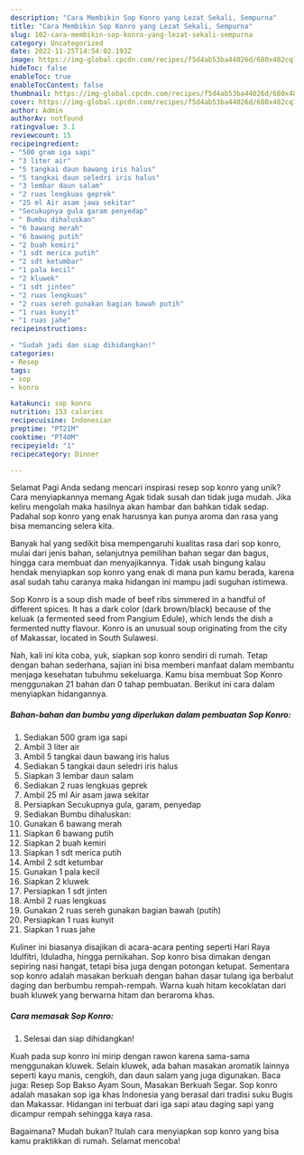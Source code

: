 ```yaml
---
description: "Cara Membikin Sop Konro yang Lezat Sekali, Sempurna"
title: "Cara Membikin Sop Konro yang Lezat Sekali, Sempurna"
slug: 102-cara-membikin-sop-konro-yang-lezat-sekali-sempurna
category: Uncategorized
date: 2022-11-25T14:54:02.193Z
image: https://img-global.cpcdn.com/recipes/f5d4ab53ba44026d/680x482cq70/sop-konro-foto-resep-utama.jpg
hideToc: false
enableToc: true
enableTocContent: false
thumbnail: https://img-global.cpcdn.com/recipes/f5d4ab53ba44026d/680x482cq70/sop-konro-foto-resep-utama.jpg
cover: https://img-global.cpcdn.com/recipes/f5d4ab53ba44026d/680x482cq70/sop-konro-foto-resep-utama.jpg
author: Admin
authorAv: notfound
ratingvalue: 3.1
reviewcount: 15
recipeingredient:
- "500 gram iga sapi"
- "3 liter air"
- "5 tangkai daun bawang iris halus"
- "5 tangkai daun seledri iris halus"
- "3 lembar daun salam"
- "2 ruas lengkuas geprek"
- "25 ml Air asam jawa sekitar"
- "Secukupnya gula garam penyedap"
- " Bumbu dihaluskan"
- "6 bawang merah"
- "6 bawang putih"
- "2 buah kemiri"
- "1 sdt merica putih"
- "2 sdt ketumbar"
- "1 pala kecil"
- "2 kluwek"
- "1 sdt jinten"
- "2 ruas lengkuas"
- "2 ruas sereh gunakan bagian bawah putih"
- "1 ruas kunyit"
- "1 ruas jahe"
recipeinstructions:

- "Sudah jadi dan siap dihidangkan!"
categories:
- Resep
tags:
- sop
- konro

katakunci: sop konro 
nutrition: 153 calories
recipecuisine: Indonesian
preptime: "PT21M"
cooktime: "PT40M"
recipeyield: "1"
recipecategory: Dinner

---
```



Selamat Pagi Anda sedang mencari inspirasi resep sop konro yang unik? Cara menyiapkannya memang Agak tidak susah dan tidak juga mudah. Jika keliru mengolah maka hasilnya akan hambar dan bahkan tidak sedap. Padahal sop konro yang enak harusnya kan punya aroma dan rasa yang bisa memancing selera kita.


Banyak hal yang sedikit bisa mempengaruhi kualitas rasa dari sop konro, mulai dari jenis bahan, selanjutnya pemilihan bahan segar dan bagus, hingga cara membuat dan menyajikannya. Tidak usah bingung kalau hendak menyiapkan sop konro yang enak di mana pun kamu berada, karena asal sudah tahu caranya maka hidangan ini mampu jadi suguhan istimewa.

Sop Konro is a soup dish made of beef ribs simmered in a handful of different spices. It has a dark color (dark brown/black) because of the keluak (a fermented seed from Pangium Edule), which lends the dish a fermented nutty flavour. Konro is an unusual soup originating from the city of Makassar, located in South Sulawesi.


Nah, kali ini kita coba, yuk, siapkan sop konro sendiri di rumah. Tetap dengan bahan sederhana, sajian ini bisa memberi manfaat dalam membantu menjaga kesehatan tubuhmu sekeluarga. Kamu bisa membuat Sop Konro menggunakan 21 bahan dan 0 tahap pembuatan. Berikut ini cara dalam menyiapkan hidangannya.

<!--inarticleads1-->

##### Bahan-bahan dan bumbu yang diperlukan dalam pembuatan Sop Konro:

1. Sediakan 500 gram iga sapi
1. Ambil 3 liter air
1. Ambil 5 tangkai daun bawang iris halus
1. Sediakan 5 tangkai daun seledri iris halus
1. Siapkan 3 lembar daun salam
1. Sediakan 2 ruas lengkuas geprek
1. Ambil 25 ml Air asam jawa sekitar
1. Persiapkan Secukupnya gula, garam, penyedap
1. Sediakan  Bumbu dihaluskan:
1. Gunakan 6 bawang merah
1. Siapkan 6 bawang putih
1. Siapkan 2 buah kemiri
1. Siapkan 1 sdt merica putih
1. Ambil 2 sdt ketumbar
1. Gunakan 1 pala kecil
1. Siapkan 2 kluwek
1. Persiapkan 1 sdt jinten
1. Ambil 2 ruas lengkuas
1. Gunakan 2 ruas sereh gunakan bagian bawah (putih)
1. Persiapkan 1 ruas kunyit
1. Siapkan 1 ruas jahe


Kuliner ini biasanya disajikan di acara-acara penting seperti Hari Raya Idulfitri, Iduladha, hingga pernikahan. Sop konro bisa dimakan dengan sepiring nasi hangat, tetapi bisa juga dengan potongan ketupat. Sementara sop konro adalah masakan berkuah dengan bahan dasar tulang iga berbalut daging dan berbumbu rempah-rempah. Warna kuah hitam kecoklatan dari buah kluwek yang berwarna hitam dan beraroma khas. 

<!--inarticleads2-->

##### Cara memasak Sop Konro:


1. Selesai dan siap dihidangkan!

Kuah pada sup konro ini mirip dengan rawon karena sama-sama menggunakan kluwek. Selain kluwek, ada bahan masakan aromatik lainnya seperti kayu manis, cengkih, dan daun salam yang juga digunakan. Baca juga: Resep Sop Bakso Ayam Soun, Masakan Berkuah Segar. Sop konro adalah masakan sop iga khas Indonesia yang berasal dari tradisi suku Bugis dan Makassar. Hidangan ini terbuat dari iga sapi atau daging sapi yang dicampur rempah sehingga kaya rasa. 

Bagaimana? Mudah bukan? Itulah cara menyiapkan sop konro yang bisa kamu praktikkan di rumah. Selamat mencoba!
